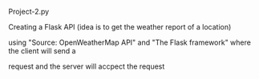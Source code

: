 Project-2.py

Creating a Flask API (idea is to get the weather report of a location) 

using "Source: OpenWeatherMap API" and "The Flask framework" where the client will send a 

request and the server will accpect the request 
